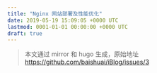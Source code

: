 ```yaml
---
title: "Nginx 网站部署及性能优化"
date: 2019-05-19 15:09:05 +0000 UTC
lastmod: 0001-01-01 00:00:00 +0000 UTC
draft: true
---
```



> 本文通过 mirror 和 hugo 生成，原始地址 https://github.com/baishuai/iBlog/issues/3